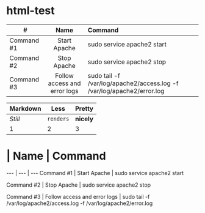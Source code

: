# html-test
| #       | Name           | Command  |
| ------------- |:-------------:| :-----|
| Command #1      | Start Apache | sudo service apache2 start |
| Command #2      | Stop Apache      |   sudo service apache2 stop |
| Command #3 | Follow access and error logs      |    sudo tail -f /var/log/apache2/access.log -f /var/log/apache2/error.log |

Markdown | Less | Pretty
--- | --- | ---
*Still* | `renders` | **nicely**
1 | 2 | 3


# | Name | Command
--- | --- | ---
Command #1 | Start Apache | sudo service apache2 start

Command #2 | Stop Apache | sudo service apache2 stop

Command #3 | Follow access and error logs | sudo tail -f /var/log/apache2/access.log -f /var/log/apache2/error.log
